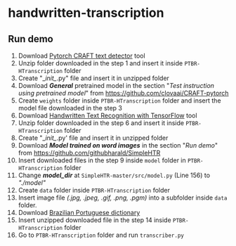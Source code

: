 # handwritten-transcription

## Run demo
1. Download [Pytorch CRAFT text detector](https://github.com/clovaai/CRAFT-pytorch) tool
2. Unzip folder downloaded in the step 1 and insert it inside `PTBR-HTranscription` folder
3. Create "\__init\__.py" file and insert it in unzipped folder
4. Download ***General*** pretrained model in the section "*Test instruction using pretrained model*" from https://github.com/clovaai/CRAFT-pytorch
5. Create `weights` folder inside `PTBR-HTranscription` folder and insert the model file downloaded in the step 3
6. Download [Handwritten Text Recognition with TensorFlow](https://github.com/githubharald/SimpleHTR) tool
7. Unzip folder downloaded in the step 6 and insert it inside `PTBR-HTranscription` folder
8. Create "\__init\__.py' file and insert it in unzipped folder
9. Download ***Model trained on word images*** in the section "*Run demo*" from https://github.com/githubharald/SimpleHTR
10. Insert downloaded files in the step 9 inside `model` folder in `PTBR-HTranscription` folder
11. Change ***model_dir*** at `SimpleHTR-master/src/model.py` (Line 156) to *"./model"*
12. Create `data` folder inside `PTBR-HTranscription` folder
13. Insert image file *(.jpg, .jpeg, .gif, .png, .pgm)* into a subfolder inside `data` folder.
14. Download [Brazilian Portuguese dictionary](https://sites.icmc.usp.br/taspardo/dicionario_port.zip)
15. Insert unzipped downloaded file in the step 14 inside `PTBR-HTranscription` folder
16. Go to `PTBR-HTranscription` folder and run `transcriber.py`
